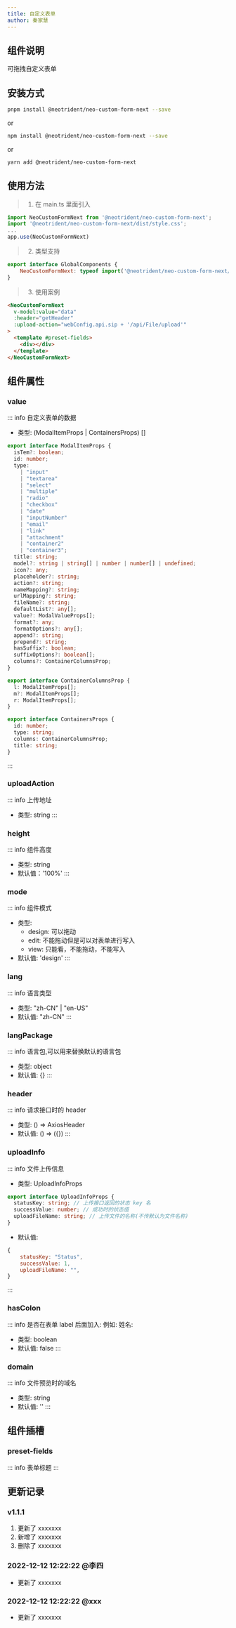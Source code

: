```yaml
---
title: 自定义表单
author: 秦家慧
---
```


## 组件说明

可拖拽自定义表单

## 安装方式

```bash
pnpm install @neotrident/neo-custom-form-next --save
```

or

```bash
npm install @neotrident/neo-custom-form-next --save
```

or

```bash
yarn add @neotrident/neo-custom-form-next
```

## 使用方法

> 1.  在 main.ts 里面引入

```js
import NeoCustomFormNext from '@neotrident/neo-custom-form-next';
import '@neotrident/neo-custom-form-next/dist/style.css';
...
app.use(NeoCustomFormNext)
```

> 2.  类型支持

```js
export interface GlobalComponents {
    NeoCustomFormNext: typeof import('@neotrident/neo-custom-form-next/dist/packages/CustomForm/index.vue')['default'];
}
```

> 3.  使用案例

```html
<NeoCustomFormNext
  v-model:value="data"
  :header="getHeader"
  :upload-action="webConfig.api.sip + '/api/File/upload'"
>
  <template #preset-fields>
    <div></div>
  </template>
</NeoCustomFormNext>
```

## 组件属性

### value <Badge text="必填" />

::: info 自定义表单的数据

- 类型: (ModalItemProps | ContainersProps) []

```ts
export interface ModalItemProps {
  isTem?: boolean;
  id: number;
  type:
    | "input"
    | "textarea"
    | "select"
    | "multiple"
    | "radio"
    | "checkbox"
    | "date"
    | "inputNumber"
    | "email"
    | "link"
    | "attachment"
    | "container2"
    | "container3";
  title: string;
  model?: string | string[] | number | number[] | undefined;
  icon?: any;
  placeholder?: string;
  action?: string;
  nameMapping?: string;
  urlMapping?: string;
  fileName?: string;
  defaultList?: any[];
  value?: ModalValueProps[];
  format?: any;
  formatOptions?: any[];
  append?: string;
  prepend?: string;
  hasSuffix?: boolean;
  suffixOptions?: boolean[];
  columns?: ContainerColumnsProp;
}

export interface ContainerColumnsProp {
  l: ModalItemProps[];
  m?: ModalItemProps[];
  r: ModalItemProps[];
}

export interface ContainersProps {
  id: number;
  type: string;
  columns: ContainerColumnsProp;
  title: string;
}
```

:::

### uploadAction

::: info 上传地址

- 类型: string
  :::

### height

::: info 组件高度

- 类型: string
- 默认值：'100%'
  :::

### mode

::: info 组件模式

- 类型:
  - design: 可以拖动
  - edit: 不能拖动但是可以对表单进行写入
  - view: 只能看，不能拖动，不能写入
- 默认值: 'design'
  :::

### lang

::: info 语言类型

- 类型: "zh-CN" | "en-US"
- 默认值: "zh-CN"
  :::

### langPackage

::: info 语言包,可以用来替换默认的语言包

- 类型: object
- 默认值: {}
  :::

### header

::: info 请求接口时的 header

- 类型: () => AxiosHeader
- 默认值: () => ({})
  :::

### uploadInfo

::: info 文件上传信息

- 类型: UploadInfoProps

```ts
export interface UploadInfoProps {
  statusKey: string; // 上传接口返回的状态 key 名
  successValue: number; // 成功时的状态值
  uploadFileName: string; // 上传文件的名称(不传默认为文件名称)
}
```

- 默认值:

```js
{
    statusKey: "Status",
    successValue: 1,
    uploadFileName: "",
}
```

:::

### hasColon

::: info 是否在表单 label 后面加入: 例如: 姓名:

- 类型: boolean
- 默认值: false
  :::

### domain

::: info 文件预览时的域名

- 类型: string
- 默认值: ''
  :::

## 组件插槽

### preset-fields

::: info 表单标题
:::

## 更新记录

### v1.1.1

1. 更新了 xxxxxxx
2. 新增了 xxxxxxx
3. 删除了 xxxxxxx

<AuthorTime name="张三" time="2022-12-12"></AuthorTime>

### 2022-12-12 12:22:22 @李四

- 更新了 xxxxxxx

### 2022-12-12 12:22:22 @xxx

- 更新了 xxxxxxx
